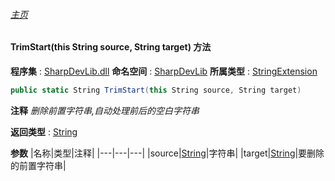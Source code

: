 ###### [主页](./Index.md "主页")
#### TrimStart(this String source, String target) 方法
**程序集** : [SharpDevLib.dll](./SharpDevLib.assembly.md "SharpDevLib.dll")
**命名空间** : [SharpDevLib](./SharpDevLib.namespace.md "SharpDevLib")
**所属类型** : [StringExtension](./SharpDevLib.StringExtension.md "StringExtension")
``` csharp
public static String TrimStart(this String source, String target)
```
**注释**
*删除前置字符串,自动处理前后的空白字符串*

**返回类型** : [String](https://learn.microsoft.com/en-us/dotnet/api/system.string "String")

**参数**
|名称|类型|注释|
|---|---|---|
|source|[String](https://learn.microsoft.com/en-us/dotnet/api/system.string "String")|字符串|
|target|[String](https://learn.microsoft.com/en-us/dotnet/api/system.string "String")|要删除的前置字符串|

